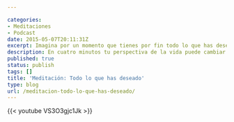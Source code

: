 ```yaml
---

categories:
- Meditaciones
- Podcast
date: 2015-05-07T20:11:31Z
excerpt: Imagina por un momento que tienes por fin todo lo que has deseado. Todo. En cuatro minutos tu perspectiva de la vida puede cambiar radicalmente.
description: En cuatro minutos tu perspectiva de la vida puede cambiar radicalmente
published: true
status: publish
tags: []
title: 'Meditación: Todo lo que has deseado'
type: blog
url: /meditacion-todo-lo-que-has-deseado/
---
```




{{< youtube VS3O3gjc1Jk >}}
